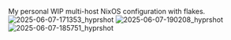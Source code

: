 My personal WIP multi-host NixOS configuration with flakes.
![2025-06-07-171353_hyprshot](https://github.com/user-attachments/assets/3c72910d-a389-48f4-9b6d-04cee9fca495)
![2025-06-07-190208_hyprshot](https://github.com/user-attachments/assets/abb5b6a7-8c87-479a-a2c3-2838a43885b7)
![2025-06-07-185751_hyprshot](https://github.com/user-attachments/assets/8b6c464e-76e0-4437-9a0d-ffd50cd38fda)
